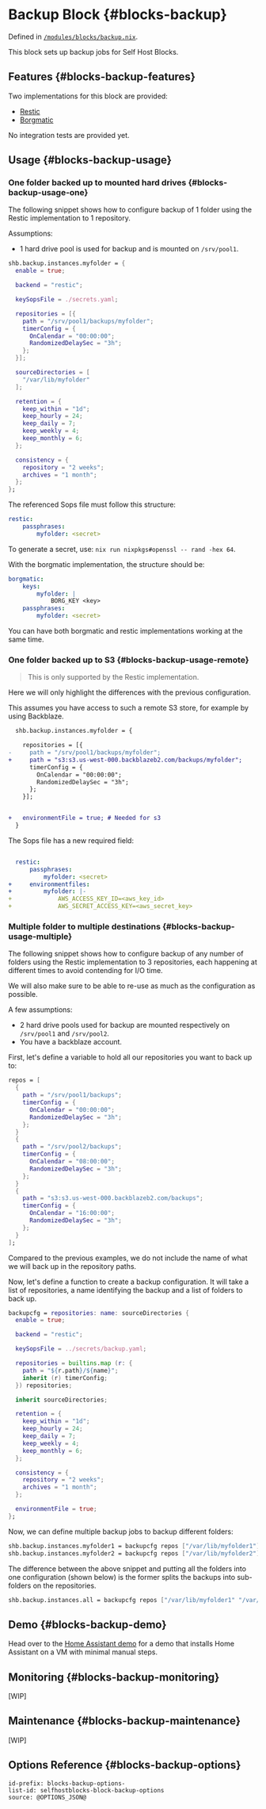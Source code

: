 # Backup Block {#blocks-backup}

Defined in [`/modules/blocks/backup.nix`](@REPO@/modules/blocks/backup.nix).

This block sets up backup jobs for Self Host Blocks.

## Features {#blocks-backup-features}
Two implementations for this block are provided:
- [Restic](https://restic.net/)
- [Borgmatic](https://torsion.org/borgmatic/)

No integration tests are provided yet.

## Usage {#blocks-backup-usage}

### One folder backed up to mounted hard drives {#blocks-backup-usage-one}

The following snippet shows how to configure backup of 1 folder using the Restic implementation to 1
repository.

Assumptions:
- 1 hard drive pool is used for backup and is mounted on `/srv/pool1`.

```nix
shb.backup.instances.myfolder = {
  enable = true;

  backend = "restic";

  keySopsFile = ./secrets.yaml;

  repositories = [{
    path = "/srv/pool1/backups/myfolder";
    timerConfig = {
      OnCalendar = "00:00:00";
      RandomizedDelaySec = "3h";
    };
  }];

  sourceDirectories = [
    "/var/lib/myfolder"
  ];

  retention = {
    keep_within = "1d";
    keep_hourly = 24;
    keep_daily = 7;
    keep_weekly = 4;
    keep_monthly = 6;
  };

  consistency = {
    repository = "2 weeks";
    archives = "1 month";
  };
};
```

The referenced Sops file must follow this structure:

```yaml
restic:
    passphrases:
        myfolder: <secret>
```

To generate a secret, use: `nix run nixpkgs#openssl -- rand -hex 64`.

With the borgmatic implementation, the structure should be:

```yaml
borgmatic:
    keys:
        myfolder: |
            BORG_KEY <key>
    passphrases:
        myfolder: <secret>
```

You can have both borgmatic and restic implementations working at the same time.

### One folder backed up to S3 {#blocks-backup-usage-remote}

> This is only supported by the Restic implementation. 

Here we will only highlight the differences with the previous configuration.

This assumes you have access to such a remote S3 store, for example by using Backblaze.

```diff
  shb.backup.instances.myfolder = {

    repositories = [{
-     path = "/srv/pool1/backups/myfolder";
+     path = "s3:s3.us-west-000.backblazeb2.com/backups/myfolder";
      timerConfig = {
        OnCalendar = "00:00:00";
        RandomizedDelaySec = "3h";
      };
    }];


+   environmentFile = true; # Needed for s3
  }
```

The Sops file has a new required field:

```yaml

  restic:
      passphrases:
          myfolder: <secret>
+     environmentfiles:
+         myfolder: |-
+             AWS_ACCESS_KEY_ID=<aws_key_id>
+             AWS_SECRET_ACCESS_KEY=<aws_secret_key>
```

### Multiple folder to multiple destinations {#blocks-backup-usage-multiple}

The following snippet shows how to configure backup of any number of folders using the Restic
implementation to 3 repositories, each happening at different times to avoid contending for I/O
time.

We will also make sure to be able to re-use as much as the configuration as possible.

A few assumptions:
- 2 hard drive pools used for backup are mounted respectively on `/srv/pool1` and `/srv/pool2`.
- You have a backblaze account.

First, let's define a variable to hold all our repositories you want to back up to:

```nix
repos = [
  {
    path = "/srv/pool1/backups";
    timerConfig = {
      OnCalendar = "00:00:00";
      RandomizedDelaySec = "3h";
    };
  }
  {
    path = "/srv/pool2/backups";
    timerConfig = {
      OnCalendar = "08:00:00";
      RandomizedDelaySec = "3h";
    };
  }
  {
    path = "s3:s3.us-west-000.backblazeb2.com/backups";
    timerConfig = {
      OnCalendar = "16:00:00";
      RandomizedDelaySec = "3h";
    };
  }
];
```

Compared to the previous examples, we do not include the name of what we will back up in the
repository paths.

Now, let's define a function to create a backup configuration. It will take a list of repositories,
a name identifying the backup and a list of folders to back up.

```nix
backupcfg = repositories: name: sourceDirectories {
  enable = true;

  backend = "restic";

  keySopsFile = ../secrets/backup.yaml;

  repositories = builtins.map (r: {
    path = "${r.path}/${name}";
    inherit (r) timerConfig;
  }) repositories;

  inherit sourceDirectories;

  retention = {
    keep_within = "1d";
    keep_hourly = 24;
    keep_daily = 7;
    keep_weekly = 4;
    keep_monthly = 6;
  };

  consistency = {
    repository = "2 weeks";
    archives = "1 month";
  };

  environmentFile = true;
};
```

Now, we can define multiple backup jobs to backup different folders:

```nix
shb.backup.instances.myfolder1 = backupcfg repos ["/var/lib/myfolder1"];
shb.backup.instances.myfolder2 = backupcfg repos ["/var/lib/myfolder2"];
```

The difference between the above snippet and putting all the folders into one configuration (shown
below) is the former splits the backups into sub-folders on the repositories.

```nix
shb.backup.instances.all = backupcfg repos ["/var/lib/myfolder1" "/var/lib/myfolder2"];
```

## Demo {#blocks-backup-demo}

Head over to the [Home Assistant demo](demo-homeassistant.html) for a demo that installs Home
Assistant on a VM with minimal manual steps.

## Monitoring {#blocks-backup-monitoring}

[WIP]

## Maintenance {#blocks-backup-maintenance}

[WIP]

## Options Reference {#blocks-backup-options}

```{=include=} options
id-prefix: blocks-backup-options-
list-id: selfhostblocks-block-backup-options
source: @OPTIONS_JSON@
```
